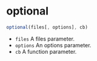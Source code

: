 # optional

```javascript
optional(files[, options], cb)
```


* `files` A files parameter.
* `options` An options parameter.
* `cb` A function parameter.

